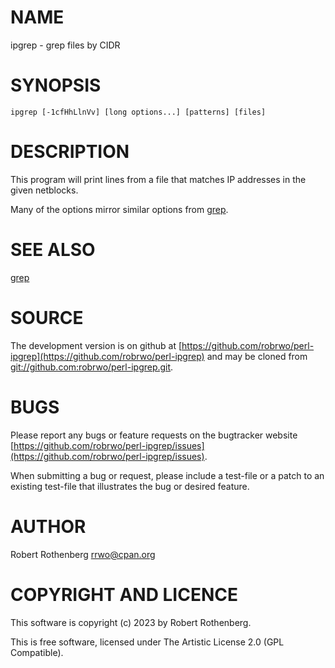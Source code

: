 # NAME

ipgrep - grep files by CIDR

# SYNOPSIS

    ipgrep [-1cfHhLlnVv] [long options...] [patterns] [files]

# DESCRIPTION

This program will print lines from a file that matches IP addresses in the given netblocks.

Many of the options mirror similar options from [grep](https://metacpan.org/pod/grep).

# SEE ALSO

[grep](https://metacpan.org/pod/grep)

# SOURCE

The development version is on github at [https://github.com/robrwo/perl-ipgrep](https://github.com/robrwo/perl-ipgrep) and may be cloned from
[git://github.com:robrwo/perl-ipgrep.git](git://github.com:robrwo/perl-ipgrep.git).

# BUGS

Please report any bugs or feature requests on the bugtracker website
[https://github.com/robrwo/perl-ipgrep/issues](https://github.com/robrwo/perl-ipgrep/issues).

When submitting a bug or request, please include a test-file or a
patch to an existing test-file that illustrates the bug or desired
feature.

# AUTHOR

Robert Rothenberg <rrwo@cpan.org>

# COPYRIGHT AND LICENCE

This software is copyright (c) 2023 by Robert Rothenberg.

This is free software, licensed under The Artistic License 2.0 (GPL Compatible).
